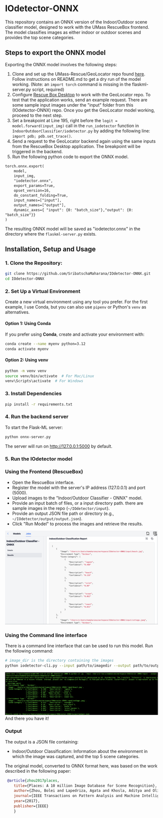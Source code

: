 # IOdetector-ONNX

This repository contains an ONNX version of the Indoor/Outdoor scene classifier model, designed to work with the UMass RescueBox frontend. The model classifies images as either indoor or outdoor scenes and provides the top scene categories.

## Steps to export the ONNX model

Exporting the ONNX model involves the following steps:
1. Clone and set up the UMass-Rescue/GeoLocator repo found [here](https://github.com/UMass-Rescue/GeoLocator). Follow instructions on README.md to get a dry run of the model working. (Note: an ```import torch``` command is missing in the flaskml-server.py script, required)
2. Configure [Rescue Box Desktop](https://github.com/UMass-Rescue/RescueBox-Desktop/releases) to work with the GeoLocator repo. To test that the application works, send an example request. There are some sample input images under the "input" folder from this (IOdetector-ONNX) repo. Once you get the GeoLocator model working, proceed to the next step. 
3. Set a breakpoint at Line 195, right before the `logit = model.forward(input_img)` call in the `run_iodetector` function in `IndoorOutdoorClassifier/iodetector.py` by adding the following line: `import pdb; pdb.set_trace()`.
4. Send a request to the GeoLocator backend again using the same inputs from the RescueBox Desktop application. The breakpoint will be triggered in the backend.
5. Run the following python code to export the ONNX model.
```
torch.onnx.export(
    model,              
    input_img,        
    "iodetector.onnx",   
    export_params=True, 
    opset_version=16,    
    do_constant_folding=True, 
    input_names=["input"],  
    output_names=["output"],   
    dynamic_axes={ "input": {0: "batch_size"},"output": {0: "batch_size"}}
)
```

The resulting ONNX model will be saved as "iodetector.onnx" in the directory where the `flaskml-server.py` exists.

## Installation, Setup and Usage

### 1. Clone the Repository:
```bash
git clone https://github.com/SribatschaMaharana/IOdetector-ONNX.git
cd IOdetector-ONNX
```

### 2. Set Up a Virtual Environment
Create a new virtual environment using any tool you prefer. For the first example, I use Conda, but you can also use `pipenv` or Python's `venv` as alternatives.

#### Option 1: Using Conda

If you prefer using **Conda**, create and activate your environment with:

```bash
conda create --name myenv python=3.12
conda activate myenv
```

#### Option 2: Using venv
```bash
python -m venv venv
source venv/bin/activate  # For Mac/Linux
venv\Scripts\activate  # For Windows
```

### 3. Install Dependencies
```bash
pip install -r requirements.txt
```

### 4. Run the backend server
To start the Flask-ML server:
```bash
python onnx-server.py
```
The server will run on http://127.0.0.1:5000 by default.

### 5. Run the IOdetector model

### Using the Frontend (RescueBox)
- Open the RescueBox interface.
- Register the model with the server's IP address (127.0.0.1) and port (5000).
- Upload images to the "Indoor/Outdoor Classifier - ONNX" model.
- Provide an input batch of files, or a input directory path. there are sample images in the repo (`~/IOdetector/input`).
- Provide an output JSON file path or directory (e.g., `~/IOdetector/output/output.json`).
- Click "Run Model" to process the images and retrieve the results.

![IOdetector frontend](./images/IO_frontend_report.png)

### Using the Command line interface
There is a command line interface that can be used to run this model. Run the following command:
```bash
# image_dir is the directory containing the images
python iodetector-cli.py --input path/to/imagedir --output path/to/output_dir
```
![IOdetector CLI](./images/IO_cli_report.png)
And there you have it!

### Output
The output is a JSON file containing:
- Indoor/Outdoor Classification: Information about the environment in which the image was captured, and the top 5 scene categories.

The original model, converted to ONNX format here, was based on the work described in the following paper:

```bibtex
 @article{zhou2017places,
    title={Places: A 10 million Image Database for Scene Recognition},
    author={Zhou, Bolei and Lapedriza, Agata and Khosla, Aditya and Oliva, Aude and Torralba, Antonio},
    journal={IEEE Transactions on Pattern Analysis and Machine Intelligence},
    year={2017},
    publisher={IEEE}
    }